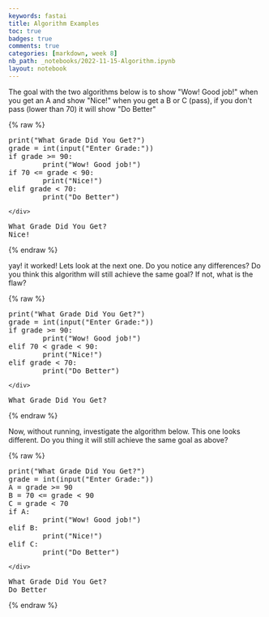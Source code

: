 ```yaml
---
keywords: fastai
title: Algorithm Examples
toc: true 
badges: true
comments: true 
categories: [markdown, week 8]
nb_path: _notebooks/2022-11-15-Algorithm.ipynb
layout: notebook
---
```


<!--
#################################################
### THIS FILE WAS AUTOGENERATED! DO NOT EDIT! ###
#################################################
# file to edit: _notebooks/2022-11-15-Algorithm.ipynb
-->

<div class="container" id="notebook-container">
        
<div class="cell border-box-sizing text_cell rendered"><div class="inner_cell">
<div class="text_cell_render border-box-sizing rendered_html">
<p>The goal with the two algorithms below is to show "Wow! Good job!" when you get an A and show "Nice!" when you get a B or C (pass), if you don't pass (lower than 70) it will show "Do Better"</p>

</div>
</div>
</div>
    {% raw %}
    
<div class="cell border-box-sizing code_cell rendered">
<div class="input">

<div class="inner_cell">
    <div class="input_area">
<div class=" highlight hl-ipython3"><pre><span></span><span class="nb">print</span><span class="p">(</span><span class="s2">&quot;What Grade Did You Get?&quot;</span><span class="p">)</span>
<span class="n">grade</span> <span class="o">=</span> <span class="nb">int</span><span class="p">(</span><span class="nb">input</span><span class="p">(</span><span class="s2">&quot;Enter Grade:&quot;</span><span class="p">))</span>
<span class="k">if</span> <span class="n">grade</span> <span class="o">&gt;=</span> <span class="mi">90</span><span class="p">:</span>
        <span class="nb">print</span><span class="p">(</span><span class="s2">&quot;Wow! Good job!&quot;</span><span class="p">)</span>
<span class="k">if</span> <span class="mi">70</span> <span class="o">&lt;=</span> <span class="n">grade</span> <span class="o">&lt;</span> <span class="mi">90</span><span class="p">:</span>
        <span class="nb">print</span><span class="p">(</span><span class="s2">&quot;Nice!&quot;</span><span class="p">)</span>
<span class="k">elif</span> <span class="n">grade</span> <span class="o">&lt;</span> <span class="mi">70</span><span class="p">:</span>
        <span class="nb">print</span><span class="p">(</span><span class="s2">&quot;Do Better&quot;</span><span class="p">)</span>
</pre></div>

    </div>
</div>
</div>

<div class="output_wrapper">
<div class="output">

<div class="output_area">

<div class="output_subarea output_stream output_stdout output_text">
<pre>What Grade Did You Get?
Nice!
</pre>
</div>
</div>

</div>
</div>

</div>
    {% endraw %}

<div class="cell border-box-sizing text_cell rendered"><div class="inner_cell">
<div class="text_cell_render border-box-sizing rendered_html">
<p>yay! it worked! Lets look at the next one. Do you notice any differences? Do you think this algorithm will still achieve the same goal? If not, what is the flaw?</p>

</div>
</div>
</div>
    {% raw %}
    
<div class="cell border-box-sizing code_cell rendered">
<div class="input">

<div class="inner_cell">
    <div class="input_area">
<div class=" highlight hl-ipython3"><pre><span></span><span class="nb">print</span><span class="p">(</span><span class="s2">&quot;What Grade Did You Get?&quot;</span><span class="p">)</span>
<span class="n">grade</span> <span class="o">=</span> <span class="nb">int</span><span class="p">(</span><span class="nb">input</span><span class="p">(</span><span class="s2">&quot;Enter Grade:&quot;</span><span class="p">))</span>
<span class="k">if</span> <span class="n">grade</span> <span class="o">&gt;=</span> <span class="mi">90</span><span class="p">:</span>
        <span class="nb">print</span><span class="p">(</span><span class="s2">&quot;Wow! Good job!&quot;</span><span class="p">)</span>
<span class="k">elif</span> <span class="mi">70</span> <span class="o">&lt;</span> <span class="n">grade</span> <span class="o">&lt;</span> <span class="mi">90</span><span class="p">:</span>
        <span class="nb">print</span><span class="p">(</span><span class="s2">&quot;Nice!&quot;</span><span class="p">)</span>
<span class="k">elif</span> <span class="n">grade</span> <span class="o">&lt;</span> <span class="mi">70</span><span class="p">:</span>
        <span class="nb">print</span><span class="p">(</span><span class="s2">&quot;Do Better&quot;</span><span class="p">)</span>
</pre></div>

    </div>
</div>
</div>

<div class="output_wrapper">
<div class="output">

<div class="output_area">

<div class="output_subarea output_stream output_stdout output_text">
<pre>What Grade Did You Get?
</pre>
</div>
</div>

</div>
</div>

</div>
    {% endraw %}

<div class="cell border-box-sizing text_cell rendered"><div class="inner_cell">
<div class="text_cell_render border-box-sizing rendered_html">
<p>Now, without running, investigate the algorithm below. This one looks different. Do you thing it will still achieve the same goal as above?</p>

</div>
</div>
</div>
    {% raw %}
    
<div class="cell border-box-sizing code_cell rendered">
<div class="input">

<div class="inner_cell">
    <div class="input_area">
<div class=" highlight hl-ipython3"><pre><span></span><span class="nb">print</span><span class="p">(</span><span class="s2">&quot;What Grade Did You Get?&quot;</span><span class="p">)</span>
<span class="n">grade</span> <span class="o">=</span> <span class="nb">int</span><span class="p">(</span><span class="nb">input</span><span class="p">(</span><span class="s2">&quot;Enter Grade:&quot;</span><span class="p">))</span>
<span class="n">A</span> <span class="o">=</span> <span class="n">grade</span> <span class="o">&gt;=</span> <span class="mi">90</span>
<span class="n">B</span> <span class="o">=</span> <span class="mi">70</span> <span class="o">&lt;=</span> <span class="n">grade</span> <span class="o">&lt;</span> <span class="mi">90</span>
<span class="n">C</span> <span class="o">=</span> <span class="n">grade</span> <span class="o">&lt;</span> <span class="mi">70</span>
<span class="k">if</span> <span class="n">A</span><span class="p">:</span>
        <span class="nb">print</span><span class="p">(</span><span class="s2">&quot;Wow! Good job!&quot;</span><span class="p">)</span>
<span class="k">elif</span> <span class="n">B</span><span class="p">:</span>
        <span class="nb">print</span><span class="p">(</span><span class="s2">&quot;Nice!&quot;</span><span class="p">)</span>
<span class="k">elif</span> <span class="n">C</span><span class="p">:</span>
        <span class="nb">print</span><span class="p">(</span><span class="s2">&quot;Do Better&quot;</span><span class="p">)</span>
</pre></div>

    </div>
</div>
</div>

<div class="output_wrapper">
<div class="output">

<div class="output_area">

<div class="output_subarea output_stream output_stdout output_text">
<pre>What Grade Did You Get?
Do Better
</pre>
</div>
</div>

</div>
</div>

</div>
    {% endraw %}

</div>
 

